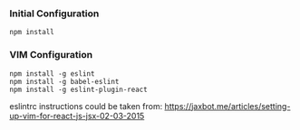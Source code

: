 ### Initial Configuration 

```
npm install
```


### VIM Configuration 

```
npm install -g eslint
npm install -g babel-eslint
npm install -g eslint-plugin-react
```

eslintrc instructions could be taken from: https://jaxbot.me/articles/setting-up-vim-for-react-js-jsx-02-03-2015
